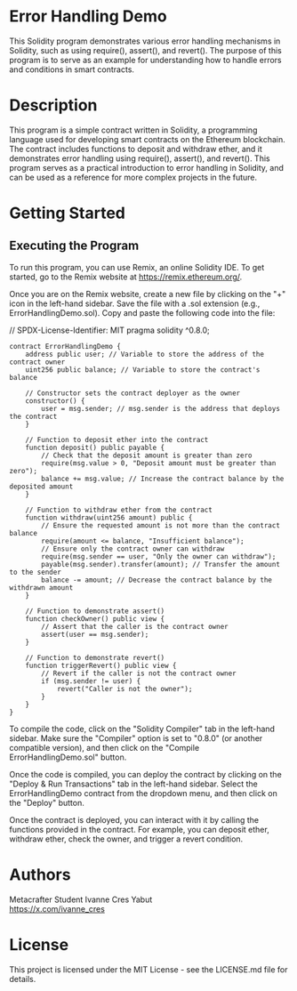 # Error Handling Demo 
This Solidity program demonstrates various error handling mechanisms in Solidity, such as using require(), assert(), and revert(). The purpose of this program is to serve as an example for understanding how to handle errors and conditions in smart contracts.

# Description
This program is a simple contract written in Solidity, a programming language used for developing smart contracts on the Ethereum blockchain. The contract includes functions to deposit and withdraw ether, and it demonstrates error handling using require(), assert(), and revert(). This program serves as a practical introduction to error handling in Solidity, and can be used as a reference for more complex projects in the future.

# Getting Started
## Executing the Program
To run this program, you can use Remix, an online Solidity IDE. To get started, go to the Remix website at https://remix.ethereum.org/.

Once you are on the Remix website, create a new file by clicking on the "+" icon in the left-hand sidebar. Save the file with a .sol extension (e.g., ErrorHandlingDemo.sol). Copy and paste the following code into the file:

// SPDX-License-Identifier: MIT
pragma solidity ^0.8.0;

    contract ErrorHandlingDemo {
        address public user; // Variable to store the address of the contract owner
        uint256 public balance; // Variable to store the contract's balance
    
        // Constructor sets the contract deployer as the owner
        constructor() {
            user = msg.sender; // msg.sender is the address that deploys the contract
        }
    
        // Function to deposit ether into the contract
        function deposit() public payable {
            // Check that the deposit amount is greater than zero
            require(msg.value > 0, "Deposit amount must be greater than zero");
            balance += msg.value; // Increase the contract balance by the deposited amount
        }
    
        // Function to withdraw ether from the contract
        function withdraw(uint256 amount) public {
            // Ensure the requested amount is not more than the contract balance
            require(amount <= balance, "Insufficient balance");
            // Ensure only the contract owner can withdraw
            require(msg.sender == user, "Only the owner can withdraw");
            payable(msg.sender).transfer(amount); // Transfer the amount to the sender
            balance -= amount; // Decrease the contract balance by the withdrawn amount
        }
    
        // Function to demonstrate assert()
        function checkOwner() public view {
            // Assert that the caller is the contract owner
            assert(user == msg.sender);
        }
    
        // Function to demonstrate revert()
        function triggerRevert() public view {
            // Revert if the caller is not the contract owner
            if (msg.sender != user) {
                revert("Caller is not the owner");
            }
        }
    }

To compile the code, click on the "Solidity Compiler" tab in the left-hand sidebar. Make sure the "Compiler" option is set to "0.8.0" (or another compatible version), and then click on the "Compile ErrorHandlingDemo.sol" button.

Once the code is compiled, you can deploy the contract by clicking on the "Deploy & Run Transactions" tab in the left-hand sidebar. Select the ErrorHandlingDemo contract from the dropdown menu, and then click on the "Deploy" button.

Once the contract is deployed, you can interact with it by calling the functions provided in the contract. For example, you can deposit ether, withdraw ether, check the owner, and trigger a revert condition.

# Authors
Metacrafter Student Ivanne Cres Yabut \
https://x.com/ivanne_cres

# License
This project is licensed under the MIT License - see the LICENSE.md file for details.


